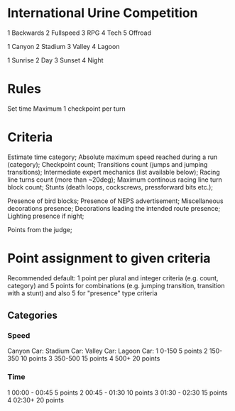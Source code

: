 # International Urine Competition

1 Backwards
2 Fullspeed
3 RPG
4 Tech
5 Offroad

1 Canyon
2 Stadium
3 Valley
4 Lagoon

1 Sunrise
2 Day
3 Sunset
4 Night

# Rules

Set time
Maximum 1 checkpoint per turn

# Criteria

Estimate time category;
Absolute maximum speed reached during a run (category);
Checkpoint count;
Transitions count (jumps and jumping transitions);
Intermediate expert mechanics (list available below);
Racing line turns count (more than ~20deg);
Maximum continous racing line turn block count;
Stunts (death loops, cockscrews, pressforward bits etc.);

Presence of bird blocks;
Presence of NEPS advertisement;
Miscellaneous decorations presence;
Decorations leading the intended route presence;
Lighting presence if night;

Points from the judge;

# Point assignment to given criteria
Recommended default: 1 point per plural and integer criteria (e.g. count, category) and 5 points for combinations (e.g. jumping transition, transition with a stunt) and also 5 for "presence" type criteria

## Categories
### Speed
Canyon Car:
Stadium Car:
Valley Car:
Lagoon Car:
1 0-150		5 points
2 150-350 	10 points
3 350-500 	15 points
4 500+ 		20 points

### Time
1 00:00 - 00:45		5 points
2 00:45 - 01:30		10 points
3 01:30 - 02:30		15 points
4 02:30+			20 points
